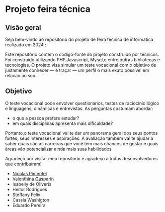 # Projeto feira técnica 

## Visão geral

Seja bem-vindo ao repositorio do projeto de feira tecnica de informatica realizado em 2024 :  

Este repositório contém o código-fonte do projeto construido por tecnicos. Foi construído utilizando PHP,Javascript, Mysql,e entre outras bibliotecas e tecnologias. O projeto visa simular um teste vocacional com o objetivo de justamente conhecer — e traçar — um perfil o mais exato possível em relacao ao seu.  

## Objetivo  

O teste vocacional pode envolver questionários, testes de raciocínio lógico e linguagens, dinâmicas e entrevistas. As perguntas costumam abordar:  
- o que a pessoa prefere estudar?
- em quais disciplinas apresenta mais dificuldade?
  
Portanto,o teste vocacional vai te dar um panorama geral dos seus pontos fortes, seus interesses e aspirações. A avaliação também vai te ajudar a saber quais são as carreiras que você tem mais chances de gostar e quais áreas vão potencializar ainda mais suas habilidades  


  
Agradeço por visitar meu repositório e agradeço a todos desenvolvedores que contribuíram!  
- [Nicolas Pimentel](https://www.linkedin.com/in/nicolas-lorena-pimentel-56371b2ab/)
- [Valenthina Gasparin](https://www.linkedin.com/in/valenthina-gasparin-8519492b1/)
- Isabelly de Oliveria
- Heitor Rodrigues
- Steffany Felix
- Cassia Washigton
- Eduardo Pereira
  





  

